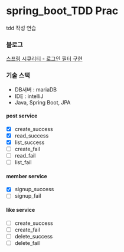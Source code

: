 # spring_boot_TDD Prac
tdd 작성 연습


### 블로그
[스프링 시큐리티 - 로그인 필터 구현]()

### 기술 스택
- DB서버 : mariaDB
- IDE : intelliJ
- Java, Spring Boot, JPA


#### post service
-   [x] create_success 
-   [x] read_success
-   [x] list_success 
-   [ ] create_fail
-   [ ] read_fail
-   [ ] list_fail
#### member service
-   [x] signup_success
-   [ ] signup_fail
#### like service
-   [ ] create_success
-   [ ] create_fail
-   [ ] delete_success
-   [ ] delete_fail
